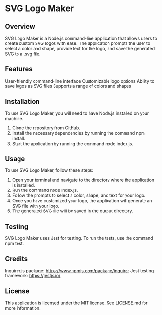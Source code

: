 # SVG Logo Maker

## Overview
SVG Logo Maker is a Node.js command-line application that allows users to create custom SVG logos with ease. The application prompts the user to select a color and shape, provide text for the logo, and save the generated SVG to a .svg file.

## Features
User-friendly command-line interface
Customizable logo options
Ability to save logos as SVG files
Supports a range of colors and shapes

## Installation
To use SVG Logo Maker, you will need to have Node.js installed on your machine.

1. Clone the repository from GitHub.
2. Install the necessary dependencies by running the command npm install.
3. Start the application by running the command node index.js.

## Usage
To use SVG Logo Maker, follow these steps:

1. Open your terminal and navigate to the directory where the application is installed.
2. Run the command node index.js.
3. Follow the prompts to select a color, shape, and text for your logo.
4. Once you have customized your logo, the application will generate an SVG file with your logo.
5. The generated SVG file will be saved in the output directory.

## Testing
SVG Logo Maker uses Jest for testing. To run the tests, use the command npm test.

## Credits
Inquirer.js package: https://www.npmjs.com/package/inquirer
Jest testing framework: https://jestjs.io/

## License
This application is licensed under the MIT license. See LICENSE.md for more information.
